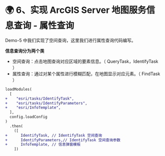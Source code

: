 # 🌍 6、实现 ArcGIS Server 地图服务信息查询 - 属性查询

Demo-5 中我们实现了空间查询，这里我们进行属性查询代码编写。

**信息查询分为两个类**

- 空间查询：点击地图查询对应区域的要素信息。（ QueryTask，IdentifyTask  ）
- 属性查询：通过对某个属性进行模糊匹配，在地图显示对应元素。（ FindTask ）









```diff
loadModules(
  [
+    "esri/tasks/IdentifyTask",
+    "esri/tasks/IdentifyParameters",
+    "esri/InfoTemplate",
  ],
  config.loadConfig
)
  .then(
    ([
+      IdentifyTask, // IdentifyTask 空间查询
+      IdentifyParameters,// IdentifyTask 空间查询参数
+      InfoTemplate, // 信息弹窗模板
    ])
```

